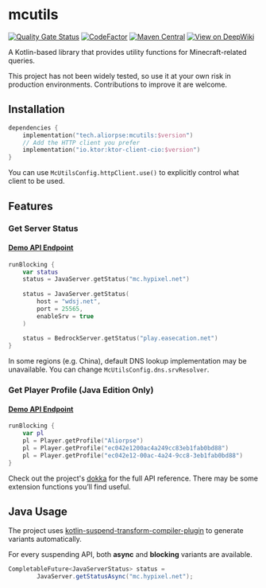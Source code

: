 # mcutils

[![Quality Gate Status](https://sonarcloud.io/api/project_badges/measure?project=Aliorpse_mcutils&metric=alert_status)](https://sonarcloud.io/summary/new_code?id=Aliorpse_mcutils)
[![CodeFactor](https://www.codefactor.io/repository/github/aliorpse/mcutils/badge/main)](https://www.codefactor.io/repository/github/aliorpse/mcutils/overview/main)
[![Maven Central](https://maven-badges.sml.io/sonatype-central/tech.aliorpse/mcutils/badge.svg)](https://central.sonatype.com/artifact/tech.aliorpse/mcutils)
[![View on DeepWiki](https://deepwiki.com/badge.svg)](https://deepwiki.com/Aliorpse/mcutils)

A Kotlin-based library that provides utility functions for Minecraft-related queries.

This project has not been widely tested, so use it at your own risk in production environments. Contributions to improve it are welcome.

## Installation

```kotlin
dependencies {
    implementation("tech.aliorpse:mcutils:$version")
    // Add the HTTP client you prefer
    implementation("io.ktor:ktor-client-cio:$version")
}
```

You can use `McUtilsConfig.httpClient.use()` to explicitly control what client to be used.

## Features

### Get Server Status

#### [Demo API Endpoint](https://api.aliorpse.tech/minecraft/server/status/hypixel.net:25565?type=java)

```kotlin
runBlocking {
    var status
    status = JavaServer.getStatus("mc.hypixel.net")
    
    status = JavaServer.getStatus(
        host = "wdsj.net",
        port = 25565,
        enableSrv = true
    )
    
    status = BedrockServer.getStatus("play.easecation.net")
}
```

In some regions (e.g. China), default DNS lookup implementation may be unavailable. You can change `McUtilsConfig.dns.srvResolver`.

### Get Player Profile (Java Edition Only)

#### [Demo API Endpoint](https://api.aliorpse.tech/minecraft/player/profile/Aliorpse)

```kotlin
runBlocking {
    var pl
    pl = Player.getProfile("Aliorpse")
    pl = Player.getProfile("ec042e1200ac4a249cc83eb1fab0bd88")
    pl = Player.getProfile("ec042e12-00ac-4a24-9cc8-3eb1fab0bd88")
}
```

Check out the project's [dokka](https://aliorpse.github.io/mcutils/) for the full API reference. There may be some extension functions you’ll find useful.

## Java Usage

The project uses [kotlin-suspend-transform-compiler-plugin](https://github.com/ForteScarlet/kotlin-suspend-transform-compiler-plugin) to generate variants automatically.

For every suspending API, both **async** and **blocking** variants are available.

```java
CompletableFuture<JavaServerStatus> status =
        JavaServer.getStatusAsync("mc.hypixel.net");
```
